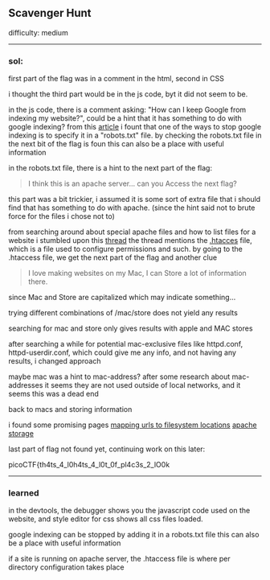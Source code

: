 ## Scavenger Hunt

difficulty: medium

--- 

### sol:

first part of the flag was in a comment in the html, second in CSS

i thought the third part would be in the js code, byt it did not seem to be.

in the js code, there is a comment asking: "How can I keep Google from indexing my website?", could be a hint that it has something to do with google indexing?
from this [article](https://www.ilfusion.com/how-to-prevent-google-from-indexing-certain-web-pages) i fount that one of the ways to stop google indexing is to specify it in a "robots.txt" file.
by checking the robots.txt file in the next bit of the flag is foun this can also be a place with useful information

in the robots.txt file, there is a hint to the next part of the flag:

> I think this is an apache server... can you Access the next flag?

this part was a bit trickier, i assumed it is some sort of extra file that i should find that has something to do with apache.
(since the hint said not to brute force for the files i chose not to)

from searching around about special apache files and how to list files for a website i stumbled upon this [thread](https://stackoverflow.com/questions/4010158/is-it-possible-to-get-a-list-of-files-under-a-directory-of-a-website-how) 
the thread mentions the [.htacces](https://httpd.apache.org/docs/2.4/howto/htaccess.html) file, which is a file used to configure permissions and such.
by going to the .htaccess file, we get the next part of the flag and another clue

> I love making websites on my Mac, I can Store a lot of information there.

since Mac and Store are capitalized which may indicate something...

trying different combinations of /mac/store does not yield any results

searching for mac and store only gives results with apple and MAC stores

after searching a while for potential mac-exclusive files like httpd.conf, httpd-userdir.conf, which could give me any info, and not having any results, i changed approach


maybe mac was a hint to mac-address?
after some research about mac-addresses it seems they are not used outside of local networks, and it seems this was a dead end

back to macs and storing information

i found some promising pages 
[mapping urls to filesystem locations](https://httpd.apache.org/docs/trunk/urlmapping.html)
[apache storage](https://metacpan.org/pod/Apache::Storage)

last part of flag not found yet, continuing work on this later:

picoCTF{th4ts_4_l0h4ts_4_l0t_0f_pl4c3s_2_lO0k

---

### learned

in the devtools, the debugger shows you the javascript code used on the website, and style editor for css shows all css files loaded.

google indexing can be stopped by adding it in a robots.txt file this can also be a place with useful information

if a site is running on apache server, the .htaccess file is where per directory configuration takes place
